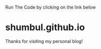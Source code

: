 Run The Code by clicking on the link below
# shumbul.github.io

Thanks for visiting my personal blog!
